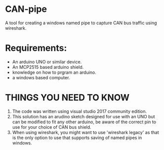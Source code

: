 # CAN-pipe
A tool for creating a windows named pipe to capture CAN bus traffic using wireshark.

# Requirements:
- An arduino UNO or similar device.
- An MCP2515 based arduino shield.
- knowledge on how to prgram an arduino.
- a windows based computer.


# THINGS YOU NEED TO KNOW
1. The code was written using visual studio 2017 community edition.
2. This solution has an arudino sketch designed for use with an UNO but can be modified to fit any other arduino, be aware of the correct pin to use for your choice of CAN bus shield.
3. When using wireshark, you might want to use 'wireshark legacy' as that is the only option to use that supports saving of named pipes in windows.

